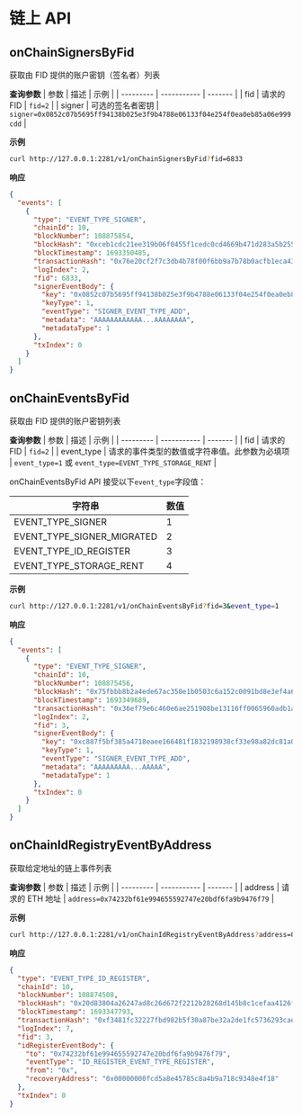 # 链上 API

## onChainSignersByFid

获取由 FID 提供的账户密钥（签名者）列表

**查询参数**
| 参数 | 描述 | 示例 |
| --------- | ----------- | ------- |
| fid | 请求的 FID | `fid=2` |
| signer | 可选的签名者密钥 | `signer=0x0852c07b5695ff94138b025e3f9b4788e06133f04e254f0ea0eb85a06e999cdd` |

**示例**

```bash
curl http://127.0.0.1:2281/v1/onChainSignersByFid?fid=6833
```

**响应**

```json
{
  "events": [
    {
      "type": "EVENT_TYPE_SIGNER",
      "chainId": 10,
      "blockNumber": 108875854,
      "blockHash": "0xceb1cdc21ee319b06f0455f1cedc0cd4669b471d283a5b2550b65aba0e0c1af0",
      "blockTimestamp": 1693350485,
      "transactionHash": "0x76e20cf2f7c3db4b78f00f6bb9a7b78b0acfb1eca4348c1f4b5819da66eb2bee",
      "logIndex": 2,
      "fid": 6833,
      "signerEventBody": {
        "key": "0x0852c07b5695ff94138b025e3f9b4788e06133f04e254f0ea0eb85a06e999cdd",
        "keyType": 1,
        "eventType": "SIGNER_EVENT_TYPE_ADD",
        "metadata": "AAAAAAAAAAAA...AAAAAAAA",
        "metadataType": 1
      },
      "txIndex": 0
    }
  ]
}
```

## onChainEventsByFid

获取由 FID 提供的账户密钥列表

**查询参数**
| 参数 | 描述 | 示例 |
| --------- | ----------- | ------- |
| fid | 请求的 FID | `fid=2` |
| event_type | 请求的事件类型的数值或字符串值。此参数为必填项 | `event_type=1` 或 `event_type=EVENT_TYPE_STORAGE_RENT` |

onChainEventsByFid API 接受以下`event_type`字段值：

| 字符串                     | 数值 |
| -------------------------- | ---- |
| EVENT_TYPE_SIGNER          | 1    |
| EVENT_TYPE_SIGNER_MIGRATED | 2    |
| EVENT_TYPE_ID_REGISTER     | 3    |
| EVENT_TYPE_STORAGE_RENT    | 4    |

**示例**

```bash
curl http://127.0.0.1:2281/v1/onChainEventsByFid?fid=3&event_type=1
```

**响应**

```json
{
  "events": [
    {
      "type": "EVENT_TYPE_SIGNER",
      "chainId": 10,
      "blockNumber": 108875456,
      "blockHash": "0x75fbbb8b2a4ede67ac350e1b0503c6a152c0091bd8e3ef4a6927d58e088eae28",
      "blockTimestamp": 1693349689,
      "transactionHash": "0x36ef79e6c460e6ae251908be13116ff0065960adb1ae032b4cc65a8352f28952",
      "logIndex": 2,
      "fid": 3,
      "signerEventBody": {
        "key": "0xc887f5bf385a4718eaee166481f1832198938cf33e98a82dc81a0b4b81ffe33d",
        "keyType": 1,
        "eventType": "SIGNER_EVENT_TYPE_ADD",
        "metadata": "AAAAAAAAA...AAAAA",
        "metadataType": 1
      },
      "txIndex": 0
    }
  ]
}
```

## onChainIdRegistryEventByAddress

获取给定地址的链上事件列表

**查询参数**
| 参数 | 描述 | 示例 |
| --------- | ----------- | ------- |
| address | 请求的 ETH 地址 | `address=0x74232bf61e994655592747e20bdf6fa9b9476f79` |

**示例**

```bash
curl http://127.0.0.1:2281/v1/onChainIdRegistryEventByAddress?address=0x74232bf61e994655592747e20bdf6fa9b9476f79
```

**响应**

```json
{
  "type": "EVENT_TYPE_ID_REGISTER",
  "chainId": 10,
  "blockNumber": 108874508,
  "blockHash": "0x20d83804a26247ad8c26d672f2212b28268d145b8c1cefaa4126f7768f46682e",
  "blockTimestamp": 1693347793,
  "transactionHash": "0xf3481fc32227fbd982b5f30a87be32a2de1fc5736293cae7c3f169da48c3e764",
  "logIndex": 7,
  "fid": 3,
  "idRegisterEventBody": {
    "to": "0x74232bf61e994655592747e20bdf6fa9b9476f79",
    "eventType": "ID_REGISTER_EVENT_TYPE_REGISTER",
    "from": "0x",
    "recoveryAddress": "0x00000000fcd5a8e45785c8a4b9a718c9348e4f18"
  },
  "txIndex": 0
}
```
